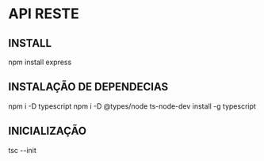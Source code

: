 # API RESTE

## INSTALL
npm install express


## INSTALAÇÃO DE DEPENDECIAS
npm i -D typescript
npm i -D @types/node ts-node-dev
install -g typescript

## INICIALIZAÇÃO
tsc --init